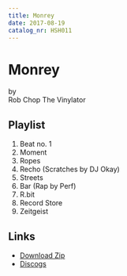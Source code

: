 ```yaml
---
title: Monrey
date: 2017-08-19
catalog_nr: HSH011
---
```


# Monrey
by  
Rob Chop The Vinylator

## Playlist

1. Beat no. 1
2. Moment
3. Ropes
4. Recho (Scratches by DJ Okay)
5. Streets
6. Bar (Rap by Perf)
7. R.bit
8. Record Store
9. Zeitgeist

## Links

* [Download Zip](https://cdn.homestreethome.ch/releases/hsh011/zip/hsh011.zip)
* [Discogs](https://www.discogs.com/Rob-Chop-The-Vinylator-Monrey/release/10731589)
